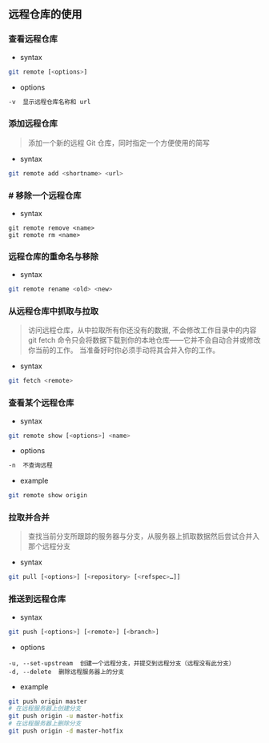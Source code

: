 ## 远程仓库的使用
### 查看远程仓库
- syntax
```bash
git remote [<options>]
```
- options
```bash
-v  显示远程仓库名称和 url
```
### 添加远程仓库
> 添加一个新的远程 Git 仓库，同时指定一个方便使用的简写
- syntax
```bash
git remote add <shortname> <url>
```
### # 移除一个远程仓库
- syntax
```
git remote remove <name>
git remote rm <name>
```
### 远程仓库的重命名与移除
- syntax
```bash
git remote rename <old> <new>
```
### 从远程仓库中抓取与拉取
> 访问远程仓库，从中拉取所有你还没有的数据, 不会修改工作目录中的内容  
> git fetch 命令只会将数据下载到你的本地仓库——它并不会自动合并或修改你当前的工作。 当准备好时你必须手动将其合并入你的工作。
- syntax
```bash
git fetch <remote>
```
### 查看某个远程仓库
- syntax
```bash
git remote show [<options>] <name>
```
- options
```bash
-n  不查询远程
```
- example
```bash
git remote show origin
```
### 拉取并合并
> 查找当前分支所跟踪的服务器与分支，从服务器上抓取数据然后尝试合并入那个远程分支
- syntax
```bash
git pull [<options>] [<repository> [<refspec>…​]]
```
### 推送到远程仓库
- syntax
```bash
git push [<options>] [<remote>] [<branch>]
```
- options
```
-u, --set-upstream  创建一个远程分支，并提交到远程分支（远程没有此分支）
-d, --delete  删除远程服务器上的分支
```
- example
```bash
git push origin master
# 在远程服务器上创建分支
git push origin -u master-hotfix
# 在远程服务器上删除分支
git push origin -d master-hotfix
```